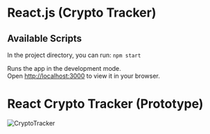 # React.js (Crypto Tracker)

## Available Scripts

In the project directory, you can run:
 `npm start`

Runs the app in the development mode.\
Open [http://localhost:3000](http://localhost:3000) to view it in your browser.

# React Crypto Tracker (Prototype)
![CryptoTracker](https://user-images.githubusercontent.com/71884388/190717845-43514c4e-b6e6-4692-b4e9-22235cb760d2.png)
